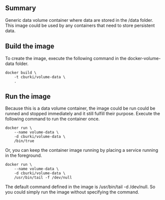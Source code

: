 Summary
-------

Generic data volume container where data are stored in the /data folder. This image could be used by any containers that need to store persistent data.


Build the image
---------------

To create the image, execute the following command in the docker-volume-data folder.

    docker build \
        -t cburki/volume-data \
        .


Run the image
-------------

Because this is a data volume container, the image could be run could be runned and stopped immediately and it still fulfill their purpose. Execute the following command to run the container once.

    docker run \
        --name volume-data \
        -d cburki/volume-data \
        /bin/true

Or, you can keep the container image running by placing a service running in the foreground.

    docker run \
        --name volume-data \
        -d cburki/volume-data \
        /usr/bin/tail -f /dev/null

The default command defined in the image is /usr/bin/tail -d /dev/null. So you could simply run the image without specifying the command.
